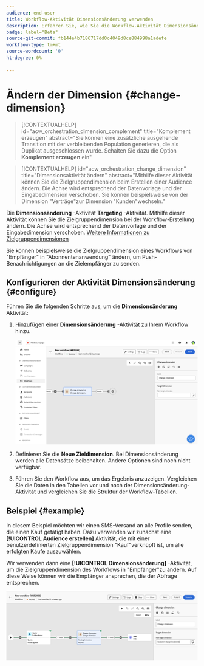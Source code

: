 ```yaml
---
audience: end-user
title: Workflow-Aktivität Dimensionsänderung verwenden
description: Erfahren Sie, wie Sie die Workflow-Aktivität Dimensionsänderung verwenden
badge: label="Beta"
source-git-commit: fb144e4b7186717dd0c4049d8ce884998a1adefe
workflow-type: tm+mt
source-wordcount: '0'
ht-degree: 0%

---
```



# Ändern der Dimension {#change-dimension}

>[!CONTEXTUALHELP]
>id="acw_orchestration_dimension_complement"
>title="Komplement erzeugen"
>abstract="Sie können eine zusätzliche ausgehende Transition mit der verbleibenden Population generieren, die als Duplikat ausgeschlossen wurde. Schalten Sie dazu die Option **Komplement erzeugen** ein"

>[!CONTEXTUALHELP]
>id="acw_orchestration_change_dimension"
>title="Dimensionsaktivität ändern"
>abstract="Mithilfe dieser Aktivität können Sie die Zielgruppendimension beim Erstellen einer Audience ändern. Die Achse wird entsprechend der Datenvorlage und der Eingabedimension verschoben. Sie können beispielsweise von der Dimension &quot;Verträge&quot;zur Dimension &quot;Kunden&quot;wechseln."

Die **Dimensionsänderung** -Aktivität **Targeting** -Aktivität. Mithilfe dieser Aktivität können Sie die Zielgruppendimension bei der Workflow-Erstellung ändern. Die Achse wird entsprechend der Datenvorlage und der Eingabedimension verschoben. [Weitere Informationen zu Zielgruppendimensionen](../../audience/about-recipients.md#targeting-dimensions)

Sie können beispielsweise die Zielgruppendimension eines Workflows von &quot;Empfänger&quot; in &quot;Abonnentenanwendung&quot; ändern, um Push-Benachrichtigungen an die Zielempfänger zu senden.

## Konfigurieren der Aktivität Dimensionsänderung {#configure}

Führen Sie die folgenden Schritte aus, um die **Dimensionsänderung** Aktivität:

1. Hinzufügen einer **Dimensionsänderung** -Aktivität zu Ihrem Workflow hinzu.

   ![](../assets/workflow-change-dimension.png)

1. Definieren Sie die **Neue Zieldimension**. Bei Dimensionsänderung werden alle Datensätze beibehalten. Andere Optionen sind noch nicht verfügbar.

1. Führen Sie den Workflow aus, um das Ergebnis anzuzeigen. Vergleichen Sie die Daten in den Tabellen vor und nach der Dimensionsänderung-Aktivität und vergleichen Sie die Struktur der Workflow-Tabellen.

## Beispiel {#example}

In diesem Beispiel möchten wir einen SMS-Versand an alle Profile senden, die einen Kauf getätigt haben. Dazu verwenden wir zunächst eine **[!UICONTROL Audience erstellen]** Aktivität, die mit einer benutzerdefinierten Zielgruppendimension &quot;Kauf&quot;verknüpft ist, um alle erfolgten Käufe auszuwählen.

Wir verwenden dann eine **[!UICONTROL Dimensionsänderung]** -Aktivität, um die Zielgruppendimension des Workflows in &quot;Empfänger&quot;zu ändern. Auf diese Weise können wir die Empfänger ansprechen, die der Abfrage entsprechen.

![](../assets/workflow-change-dimension-example.png)
